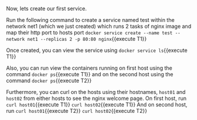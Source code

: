Now, lets create our first service.

Run the following command to create a service named test within the network net1 (which we just created) which runs 2 tasks of nginx image and map their http port to hosts port
`docker service create --name test --network net1 --replicas 2 -p 80:80 nginx`{{execute T1}}

Once created, you can view the service using `docker service ls`{{execute T1}}

Also, you can run view the containers running on first host using the command `docker ps`{{execute T1}} and on the second host using the command `docker ps`{{execute T2}}

Furthermore, you can curl on the hosts using their hostnames, `host01` and `host02` from either hosts to see the nginx welcome page.
On first host, run 
`curl host01`{{execute T1}}
`curl host02`{{execute T1}}
And on second host, run
`curl host01`{{execute T2}}
`curl host02`{{execute T2}}

